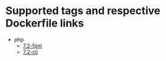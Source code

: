 # Supported tags and respective Dockerfile links
* php
  * [7.2-fpm](https://github.com/armd-pro/docker/blob/master/php/7.2/fpm/Dockerfile)
  * [7.2-cli](https://github.com/armd-pro/docker/blob/master/php/7.2/cli/Dockerfile)
